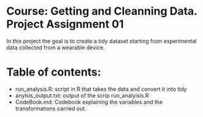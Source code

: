 Course: Getting and Cleanning Data. Project Assignment 01
=============================================================
In this project the goal is to create a tidy dataset starting from experimental data collected from a wearable device. 

# Table of contents:

 - run_analysis.R: script in R that takes the data and convert it into tidy
 - anylsis_output.txt: output of the scrip run_analyisis.R
 - CodeBook.md: Codebook explaining the variables and the transformations carried out.
 